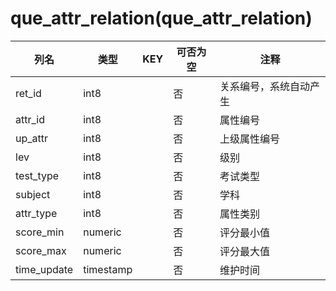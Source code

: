 # que_attr_relation(que_attr_relation)
| 列名   | 类型   | KEY  | 可否为空 | 注释   |
| ---- | ---- | ---- | ---- | ---- |
|ret_id|int8||否|关系编号，系统自动产生|
|attr_id|int8||否|属性编号|
|up_attr|int8||否|上级属性编号|
|lev|int8||否|级别|
|test_type|int8||否|考试类型|
|subject|int8||否|学科|
|attr_type|int8||否|属性类别|
|score_min|numeric||否|评分最小值|
|score_max|numeric||否|评分最大值|
|time_update|timestamp||否|维护时间|
